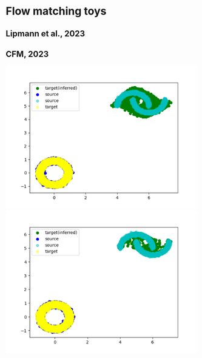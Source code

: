 # Flow matching toys

## Lipmann et al., 2023

## CFM, 2023
![4k_iteration_CFM](moons_fm_old.png)
![40k_iteration_CFM](moons_fm.png)
